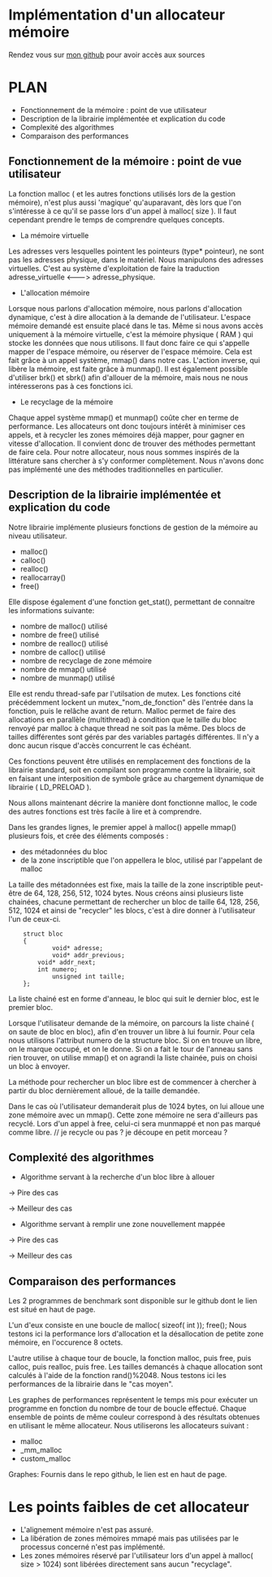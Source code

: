 Implémentation d'un allocateur mémoire
======================================

Rendez vous sur [mon github](https://github.com/Gui114ume/custom_malloc) pour avoir accès aux sources

PLAN
====

* Fonctionnement de la mémoire : point de vue utilisateur
* Description de la librairie implémentée et explication du code
* Complexité des algorithmes
* Comparaison des performances


Fonctionnement de la mémoire : point de vue utilisateur
-------------------------------------------------------


La fonction malloc ( et les autres fonctions utilisés lors de la gestion mémoire), n'est plus aussi 'magique' qu'auparavant, dès lors que l'on s'intéresse à ce qu'il se passe lors d'un appel à malloc( size ). Il faut cependant prendre le temps de comprendre quelques concepts. 

* La mémoire virtuelle

Les adresses vers lesquelles pointent les pointeurs (type* pointeur), ne sont pas les adresses physique, dans le matériel. Nous manipulons des adresses virtuelles. C'est au système d'exploitation de faire la traduction adresse_virtuelle <---> adresse_physique.

* L'allocation mémoire

Lorsque nous parlons d'allocation mémoire, nous parlons d'allocation dynamique, c'est à dire allocation à la demande de l'utilisateur. L'espace mémoire demandé est ensuite placé dans le tas. 
Même si nous avons accès uniquement à la mémoire virtuelle, c'est la mémoire physique ( RAM ) qui stocke les données que nous utilisons. Il faut donc faire ce qui s'appelle mapper de l'espace mémoire, ou réserver de l'espace mémoire. Cela est fait grâce à un appel système, mmap() dans notre cas. L'action inverse, qui libère la mémoire, est faite grâce à munmap(). Il est également possible d'utiliser brk() et sbrk() afin d'allouer de la mémoire, mais nous ne nous intéresserons pas à ces fonctions ici.

* Le recyclage de la mémoire

Chaque appel système mmap() et munmap() coûte cher en terme de performance. Les allocateurs ont donc toujours intérêt à minimiser ces appels, et à recycler les zones mémoires déjà mapper, pour gagner en vitesse d'allocation. Il convient donc de trouver des méthodes permettant de faire cela. Pour notre allocateur, nous nous sommes inspirés de la littérature sans chercher à s'y conformer complètement. Nous n'avons donc pas implémenté une des méthodes traditionnelles en particulier.


Description de la librairie implémentée et explication du code
--------------------------------------------------------------

Notre librairie implémente plusieurs fonctions de gestion de la mémoire au niveau utilisateur.

* malloc()
* calloc()
* realloc()
* reallocarray()
* free()

Elle dispose également d'une fonction get_stat(), permettant de connaitre les informations suivante:

* nombre de malloc() utilisé
* nombre de free() utilisé
* nombre de realloc() utilisé
* nombre de calloc() utilisé
* nombre de recyclage de zone mémoire
* nombre de mmap() utilisé
* nombre de munmap() utilisé

Elle est rendu thread-safe par l'utilsation de mutex. Les fonctions cité précédemment lockent un mutex_"nom_de_fonction" dès l'entrée dans la fonction, puis le relâche avant de return.
Malloc permet de faire des allocations en parallèle (multithread) à condition que le taille du bloc renvoyé par malloc à chaque thread ne soit pas la même. Des blocs de tailles différentes sont gérés par des variables partagés différentes. Il n'y a donc aucun risque d'accès concurrent le cas échéant.

Ces fonctions peuvent être utilisés en remplacement des fonctions de la librairie standard, soit en compilant son programme contre la librairie, soit en faisant une interposition de symbole grâce au chargement dynamique de librairie ( LD_PRELOAD ).



Nous allons maintenant décrire la manière dont fonctionne malloc, le code des autres fonctions est très facile à lire et à comprendre. 

Dans les grandes lignes, le premier appel à malloc() appelle mmap() plusieurs fois, et crée des éléments composés : 

* des métadonnées du bloc
* de la zone inscriptible que l'on appellera le bloc, utilisé par l'appelant de malloc 

La taille des métadonnées est fixe, mais la taille de la zone inscriptible peut-être de 64, 128, 256, 512, 1024 bytes. Nous créons ainsi plusieurs liste chainées, chacune permettant de rechercher un bloc de taille 64, 128, 256, 512, 1024 et ainsi de "recycler" les blocs, c'est à dire donner à l'utilisateur l'un de ceux-ci.

		struct bloc 
		{
    			void* adresse;
    			void* addr_previous;
   			void* addr_next;
  			int numero;
    			unsigned int taille;
		};

La liste chainé est en forme d'anneau, le bloc qui suit le dernier bloc, est le premier bloc.

Lorsque l'utilisateur demande de la mémoire, on parcours la liste chainé ( on saute de bloc en bloc), afin d'en trouver un libre à lui fournir. Pour cela nous utilisons l'attribut numero de la structure bloc. Si on en trouve un libre, on le marque occupé, et on le donne. Si on a fait le tour de l'anneau sans rien trouver, on utilise mmap() et on agrandi la liste chainée, puis on choisi un bloc à envoyer.

La méthode pour rechercher un bloc libre est de commencer à chercher à partir du bloc dernièrement alloué, de la taille demandée. 

Dans le cas où l'utilisateur demanderait plus de 1024 bytes, on lui alloue une zone mémoire avec un mmap(). Cette zone mémoire ne sera d'ailleurs pas recyclé. Lors d'un appel à free, celui-ci sera munmappé et non pas marqué comme libre. // je recycle ou pas ? je découpe en petit morceau ?



Complexité des algorithmes
--------------------------

* Algorithme servant à la recherche d'un bloc libre à allouer


-> Pire des cas




-> Meilleur des cas



* Algorithme servant à remplir une zone nouvellement mappée


-> Pire des cas



-> Meilleur des cas



Comparaison des performances
----------------------------

Les 2 programmes de benchmark sont disponible sur le github dont le lien est situé en haut de page.

L'un d'eux consiste en une boucle de malloc( sizeof( int )); free(); Nous testons ici la performance lors d'allocation et la désallocation de petite zone mémoire, en l'occurence 8 octets.

L'autre utilise à chaque tour de boucle, la fonction malloc, puis free, puis calloc, puis realloc, puis free. Les tailles demancés à chaque allocation sont calculés à l'aide de la fonction rand()%2048. Nous testons ici les performances de la librairie dans le "cas moyen".

Les graphes de performances représentent le temps mis pour exécuter un programme en fonction du nombre de tour de boucle effectué. Chaque ensemble de points de même couleur correspond à des résultats obtenues en utilisant le même allocateur. Nous utiliserons les allocateurs suivant :

* malloc
* _mm_malloc
* custom_malloc

Graphes: Fournis dans le repo github, le lien est en haut de page.




Les points faibles de cet allocateur
====================================

* L'alignement mémoire n'est pas assuré.
* La libération de zones mémoires mmapé mais pas utilisées par le processus concerné n'est pas implémenté.
* Les zones mémoires réservé par l'utilisateur lors d'un appel à malloc( size > 1024) sont libérées directement sans aucun "recyclage".
